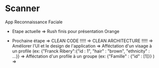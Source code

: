 # Scanner
App Reconnaissance Faciale

- Etape actuelle => Rush finis pour présentation Orange

- Prochaine étape => CLEAN CODE !!!!!
                  => CLEAN ARCHITECTURE !!!!!
                  => Améliorer l'UI et le design de l'application
                  => Afféctation d'un visage à un profile (ex: {"Franck Ribery":{"id : 1", "hair" : "brown", "ethnicity" : ...}}
                  => Afféctation d'un profile à un groupe (ex: {"Famille" : {"id" : [1]}} )
                  => 
                  
